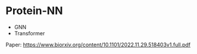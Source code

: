 # Protein-NN

- GNN
- Transformer

Paper: https://www.biorxiv.org/content/10.1101/2022.11.29.518403v1.full.pdf
